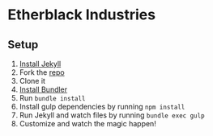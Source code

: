 # Etherblack Industries

## Setup

1. [Install Jekyll](http://jekyllrb.com)
2. Fork the [repo](http://github.com/brianmaierjr/frameset)
3. Clone it
4. [Install Bundler](http://bundler.io/)
5. Run `bundle install`
6. Install gulp dependencies by running `npm install`
7. Run Jekyll and watch files by running `bundle exec gulp`
8. Customize and watch the magic happen!
